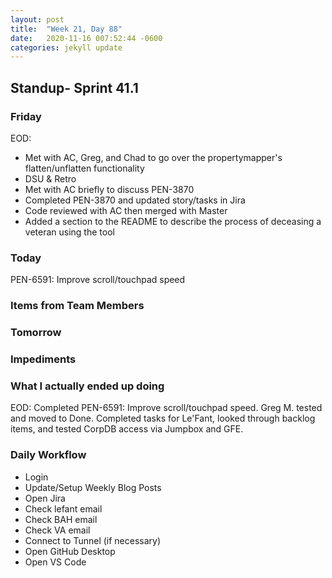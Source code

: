 ```yaml
---
layout: post
title:  "Week 21, Day 88"
date:   2020-11-16 007:52:44 -0600
categories: jekyll update
---
```


## Standup- Sprint 41.1
  
### Friday
EOD: 
* Met with AC, Greg, and Chad to go over the propertymapper's flatten/unflatten functionality 
* DSU & Retro 
* Met with AC briefly to discuss PEN-3870
* Completed PEN-3870 and updated story/tasks in Jira
* Code reviewed with AC then merged with Master
* Added a section to the README to describe the process of deceasing a veteran using the tool

### Today
PEN-6591: Improve scroll/touchpad speed

### Items from Team Members

### Tomorrow
 
### Impediments

### What I actually ended up doing
EOD: Completed PEN-6591: Improve scroll/touchpad speed. Greg M. tested and moved to Done. Completed tasks for Le'Fant, looked through backlog items, and tested CorpDB access via Jumpbox and GFE.

### Daily Workflow
* Login
* Update/Setup Weekly Blog Posts
* Open Jira
* Check lefant email
* Check BAH email
* Check VA email
* Connect to Tunnel (if necessary)
* Open GitHub Desktop
* Open VS Code


